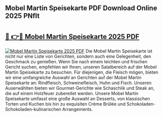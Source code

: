 ## Mobel Martin Speisekarte PDF Download Online 2025 PNfIt

# <h2><a href="http://gccr55r.nevu.top/?p=Mobel+Martin+Speisekarte">🔗 👉🔴 Mobel Martin Speisekarte 2025 PDF</a></h2>

[![Mobel Martin Speisekarte 2025 PDF](https://i.imgur.com/dBaPXMq.png)](http://gccr55r.nevu.top/?p=Mobel+Martin+Speisekarte)
Die Mobel Martin Speisekarte ist nicht nur eine Liste von Gerichten, sondern auch eine Gelegenheit, den Geschmack zu genießen. Wenn Sie nach einem leichten und frischen Gericht suchen, empfehlen wir Ihnen, unseren Salatbereich auf der Mobel Martin Speisekarte zu besuchen. Für diejenigen, die Fleisch mögen, bieten wir eine umfangreiche Auswahl an Gerichten auf der Mobel Martin Speisekarte an: Rindfleisch, Schweinefleisch, Huhn und Fisch. Unseren Auserwählten bieten wir Gourmet-Gerichte wie Schaschlik und Steak an, die auf einem Holzfeuer zubereitet werden. Unsere Mobel Martin Speisekarte umfasst eine große Auswahl an Desserts, von klassischen Torten und Kuchen bis hin zu exquisiten Crème Brûlée und Schokoladen-Schokoladen-kulinarischen Arrangements.
